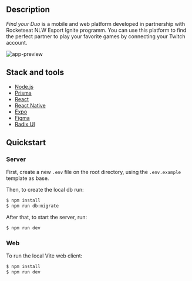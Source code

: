 ## Description

*Find your Duo* is a mobile and web platform developed in partnership with Rocketseat NLW Esport Ignite programm. You can use this platform to find the perfect partner to play your favorite games by connecting your Twitch account.

![app-preview](https://user-images.githubusercontent.com/85197053/233234339-664042d5-99ac-4b6e-81a4-e86711b1d34f.jpeg)

## Stack and tools
* [Node.js](https://nodejs.org/en/)
* [Prisma](https://www.prisma.io/)
* [React](https://reactjs.org/)
* [React Native](https://reactnative.dev/)
* [Expo](https://expo.dev/)
* [Figma](https://www.figma.com/)
* [Radix UI](https://www.radix-ui.com/)


## Quickstart

### Server

First, create a new ``.env`` file on the root directory, using the `.env.example` template as base.

Then, to create the local db run:
```sh
$ npm install
$ npm run db:migrate
```

After that, to start the server, run:
```sh
$ npm run dev
```

### Web

To run the local Vite web client:
```sh
$ npm install
$ npm run dev
```


